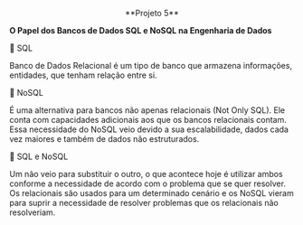 <p align="center">
  **Projeto 5**

  **O Papel dos Bancos de Dados SQL e NoSQL na Engenharia de Dados**
</p>

	SQL

Banco de Dados Relacional é um tipo de banco que armazena informações, entidades, que tenham relação entre si. 

	NoSQL

É uma alternativa para bancos não apenas relacionais (Not Only SQL). Ele conta com capacidades adicionais aos que os bancos relacionais contam. Essa necessidade do NoSQL veio devido a sua escalabilidade, dados cada vez maiores e também de dados não estruturados. 

	SQL e NoSQL

Um não veio para substituir o outro, o que acontece hoje é utilizar ambos conforme a necessidade de acordo com o problema que se quer resolver. Os relacionais são usados para um determinado cenário e os NoSQL vieram para suprir a necessidade de resolver problemas que os relacionais não resolveriam. 




